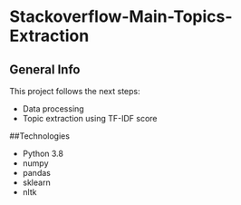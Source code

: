 # Stackoverflow-Main-Topics-Extraction
## General Info
This project follows the next steps:
* Data processing
* Topic extraction using TF-IDF score

##Technologies
* Python 3.8
* numpy
* pandas
* sklearn
* nltk
